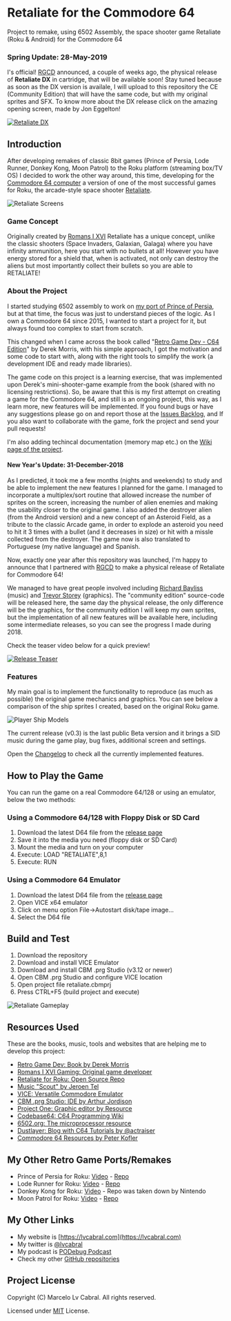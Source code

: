 # Retaliate for the Commodore 64
Project to remake, using 6502 Assembly, the space shooter game Retaliate (Roku & Android) for the Commodore 64

### Spring Update: 28-May-2019
I's official! [RGCD](http://www.rgcd.co.uk) announced, a couple of weeks ago, the physical release of **Retaliate DX** in cartridge, that will be available soon! Stay tuned because as soon as the DX version is availale, I will upload to this repository the CE (Community Edition) that will have the same code, but with my original sprites and SFX. To know more about the DX release click on the amazing opening screen, made by Jon Eggelton!

[![Retaliate DX](https://4.bp.blogspot.com/-iy5HdunYrIY/XN223l6rTnI/AAAAAAAANVM/r6uqa9rPjUUV6snKgu9eWMAPw7vZkhgIACLcBGAs/s480/retal1.png)](https://www.rgcd.co.uk/2019/05/retaliate-dx-commodore-64.html)

## Introduction
After developing remakes of classic 8bit games (Prince of Persia, Lode Runner, Donkey Kong, Moon Patrol) to the Roku platform (streaming box/TV OS)
I decided to work the other way around, this time, developing for the [Commodore 64 computer](https://en.wikipedia.org/wiki/Commodore_64) a version of one of the most successful games for Roku, the arcade-style 
space shooter [Retaliate](https://channelstore.roku.com/details/53540/retaliate).

![Retaliate Screens](http://lvcabral.com/images/C64/retaliate03-500x420.gif)

### Game Concept
Originally created by [Romans I XVI](https://www.romansixvigaming.com/) Retaliate has a unique concept, unlike the classic shooters (Space Invaders, Galaxian, Galaga)
where you have infinity ammunition, here you start with no bullets at all! However you have energy stored for a shield that, 
when is activated, not only can destroy the aliens but most importantly collect their bullets so you are able to RETALIATE!

### About the Project
I started studying 6502 assembly to work on [my port of Prince of Persia](https://github.com/lvcabral/Prince-of-Persia-Roku), but at that time, the focus was just to understand 
pieces of the logic. As I own a Commodore 64 since 2015, I wanted to start a project for it, but always found too complex to start 
from scratch.

This changed when I came across the book called "[Retro Game Dev - C64 Edition](http://amzn.to/2Dbftp7)" by Derek Morris, with his simple approach, I got the motivation 
and some code to start with, along with the right tools to simplify the work (a development IDE and ready made libraries).

The game code on this project is a learning exercise, that was implemented upon Derek's mini-shooter-game example from 
the book (shared with no licensing restrictions). So, be aware that this is my first attempt on creating a game 
for the Commodore 64, and still is an ongoing project, this way, as I learn more, new features will be implemented.
If you found bugs or have any suggestions please go on and report those at the [Issues Backlog](https://github.com/lvcabral/retaliate64/issues), 
and If you also want to collaborate with the game, fork the project and send your pull requests!

I'm also adding techincal documentation (memory map etc.) on the [Wiki page of the project](https://github.com/lvcabral/retaliate64/wiki).

#### New Year's Update: 31-December-2018
As I predicted, it took me a few months (nights and weekends) to study and be able to implement the new features I planned for the game. I managed to incorporate a multiplex/sort routine that allowed increase the number of sprites on the screen, increasing the number of alien enemies and making the usability closer to the original game. I also added the destroyer alien (from the Android version) and a new concept of an Asteroid Field, as a tribute to the classic Arcade game, in order to explode an asteroid you need to hit it 3 times with a bullet (and it decreases in size) or hit with a missle collected from the destroyer. The game now is also translated to Portuguese (my native language) and Spanish.

Now, exactly one year after this repository was launched, I'm happy to announce that I partnered with [RGCD](http://www.rgcd.co.uk) to make a physical release of Retaliate for Commodore 64!

We managed to have great people involved including [Richard Bayliss](http://tnd64.unikat.sk/) (music) and [Trevor Storey](http://smilastorey.wixsite.com/trevor-storey) (graphics). The "community edition" source-code will be released here, the same day the physical release, the only difference will be the graphics, for the community edition I will keep my own sprites, but the implementation of all new features will be available here, including some intermediate releases, so you can see the progress I made during 2018. 

Check the teaser video below for a quick preview!

[![Release Teaser](https://lvcabral.com/images/c64/youtube-player.jpg)](https://www.youtube.com/watch?v=rxUQ07g1_1w)


### Features
My main goal is to implement the functionality to reproduce (as much as possible) the original game mechanics and graphics. 
You can see below a comparison of the ship sprites I created, based on the original Roku game.

![Player Ship Models](http://lvcabral.com/images/C64/retaliate-ships-comparison.png)

The current release (v0.3) is the last public Beta version and it brings a SID music during the game play, bug fixes, additional screen and settings.

Open the [Changelog](https://github.com/lvcabral/retaliate64/blob/master/CHANGELOG.md) to check all the currently implemented features.

## How to Play the Game
You can run the game on a real Commodore 64/128 or using an emulator, below the two methods:

### Using a Commodore 64/128 with Floppy Disk or SD Card

1.	Download the latest D64 file from the [release page](https://github.com/lvcabral/retaliate64/releases)
2.	Save it into the media you need (floppy disk or SD Card) 
3.	Mount the media and turn on your computer
4.  Execute: LOAD "RETALIATE",8,1
5.	Execute: RUN

### Using a Commodore 64 Emulator

1.	Download the latest D64 file from the [release page](https://github.com/lvcabral/retaliate64/releases)
2.	Open VICE x64 emulator
3.	Click on menu option File->Autostart disk/tape image... 
4.  Select the D64 file

## Build and Test

1.	Download the repository
2.	Download and install VICE Emulator
3.	Download and install CBM .prg Studio (v3.12 or newer)
4.	Open CBM .prg Studio and configure VICE location
5.	Open project file retaliate.cbmprj
6.	Press CTRL+F5 (build project and execute)

![Retaliate Gameplay](http://lvcabral.com/images/C64/retaliate64-beta-gameplay-300px.gif)

## Resources Used
These are the books, music, tools and websites that are helping me to develop this project:

- [Retro Game Dev: Book by Derek Morris](https://www.retrogamedev.com/)
- [Romans I XVI Gaming: Original game developer](https://www.romansixvigaming.com/)
- [Retaliate for Roku: Open Source Repo](https://github.com/Romans-I-XVI/Roku-Retaliate-Channel-Open-Source)
- [Music "Scout" by Jeroen Tel](http://csdb.dk/sid/?id=28205)
- [VICE: Versatile Commodore Emulator](http://vice-emu.sourceforge.net/)
- [CBM .prg Studio: IDE by Arthur Jordison](http://www.ajordison.co.uk/)
- [Project One: Graphic editor by Resource](http://p1.untergrund.net/)
- [Codebase64: C64 Programming Wiki](http://codebase64.org/)
- [6502.org: The microprocessor resource](http://www.6502.org)
- [Dustlayer: Blog with C64 Tutorials by @actraiser](http://dustlayer.com/)
- [Commodore 64 Resources by Peter Kofler](http://kofler.dot.at/c64/)

## My Other Retro Game Ports/Remakes

- Prince of Persia for Roku: [Video](https://www.youtube.com/watch?v=gFOKxBuw66o&t=1s) - [Repo](https://github.com/lvcabral/Prince-of-Persia-Roku)
- Lode Runner for Roku: [Video](https://www.youtube.com/watch?v=PizGMcdjIqQ&t=17s) - [Repo](https://github.com/lvcabral/Lode-Runner-Roku)
- Donkey Kong for Roku: [Video](https://www.youtube.com/watch?v=NA59qZk7fQU) - Repo was taken down by Nintendo
- Moon Patrol for Roku: [Video](https://www.youtube.com/watch?v=JNLBkOXiTQU) - [Repo](https://github.com/lvcabral/Moon-Patrol-Roku)

## My Other Links
- My website is [https://lvcabral.com](https://lvcabral.com)
- My twitter is [@lvcabral](https://twitter.com/lvcabral)
- My podcast is [PODebug Podcast](http://podebug.com)
- Check my other [GitHub repositories ](https://github.com/lvcabral)

## Project License

Copyright (C) Marcelo Lv Cabral. All rights reserved.

Licensed under [MIT](https://github.com/lvcabral/retaliate64/blob/master/LICENSE) License.

